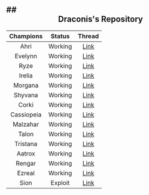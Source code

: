 ##<div align="center">Draconis's Repository</div>
------------------

| Champions  | Status | Thread |
| :----------: | :------: | :----: |
| Ahri       | Working   | [Link](http://botoflegends.com/forum/topic/23178-script-w-vpredictions-ahri-the-nine-tailed-fox/) |
| Evelynn    | Working   | [Link](http://botoflegends.com/forum/topic/26261-script-w-vpredictions-evelynn-widowmaker/) |
| Ryze       | Working   | [Link](http://botoflegends.com/forum/topic/23781-script-ryze-the-rogue-mage/) |
| Irelia     | Working   | [Link](http://botoflegends.com/forum/topic/29302-script-w-vpredictions-irelia-hiten-style/) |
| Morgana    | Working   | [Link](http://botoflegends.com/forum/topic/30684-script-w-vpredictions-morgana-blackthorn-angel/) |
| Shyvana    | Working   | [Link](http://botoflegends.com/forum/topic/32119-script-w-vpredictions-shyvana-flame-breath/) |
| Corki      | Working   | [Link](http://botoflegends.com/forum/topic/33639-script-w-vpredictions-corki-daring-bombardier/) |
| Cassiopeia | Working   | [Link](http://botoflegends.com/forum/topic/33867-script-w-vpredictions-cassiopeia-deadly-cadence/) |
| Malzahar   | Working   | [Link](http://botoflegends.com/forum/topic/34446-script-w-vpredictions-malzahar-prophet-of-the-void/) |
| Talon      | Working   | [Link](http://botoflegends.com/forum/topic/35338-script-w-vpredictions-talon-cutthroat/) |
| Tristana   | Working   | [Link](http://botoflegends.com/forum/topic/35647-script-w-vpredictions-tristana-guerilla-gunner/) |
| Aatrox     | Working   | [Link](http://botoflegends.com/forum/topic/36185-script-w-vpredictions-aatrox-blood-prince/) |
| Rengar     | Working   | [Link](http://botoflegends.com/forum/topic/36823-script-w-vpredictions-rengar-unseen-predator-team-swagelo/) |
| Ezreal     | Working   | [Link](http://botoflegends.com/forum/topic/38509-script-w-vpredictions-ezreal-prodigal-explorer/) |
| Sion       | Exploit   | [Link](http://botoflegends.com/forum/topic/39140-exploit-sions-ultimate-control/) |

